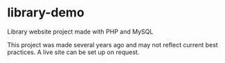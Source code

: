 # library-demo
 Library website project made with PHP and MySQL

This project was made several years ago and may not reflect current best practices.  A live site can be set up on request.
